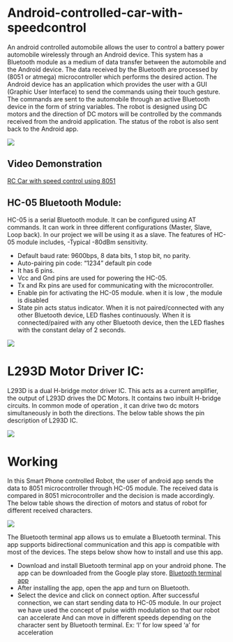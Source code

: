 # Android-controlled-car-with-speedcontrol
An android controlled automobile allows the user to control a battery power automobile wirelessly through an Android device. This system has a Bluetooth module as a medium of data transfer between the automobile and the Android device. The data received by the Bluetooth are processed by (8051 or atmega) microcontroller which performs the desired action. 
The Android device has an application which provides the user with a GUI (Graphic User Interface) to send the commands using their touch gesture. The commands are sent to the automobile through an active Bluetooth device in the form of string variables.
The robot is designed using DC motors and the direction of DC motors will be controlled by the commands received from the android application. The status of the robot is also sent back to the Android app.

![](https://github.com/Sankul2699/Android-controlled-car-with-speedcontrol/blob/master/images/bot%20image.jpeg)

## Video Demonstration
[RC Car with speed control using 8051](https://www.youtube.com/watch?v=-ZegOrQuoXg)


## HC-05 Bluetooth Module:
HC-05 is a serial Bluetooth module. It can be configured using AT commands. It can work in three different configurations (Master, Slave, Loop back). In our project we will be using it as a slave. The features of HC-05 module includes,
-Typical -80dBm sensitivity.
-	Default baud rate: 9600bps, 8 data bits, 1 stop bit, no parity.
-	Auto-pairing pin code: “1234” default pin code
-	It has 6 pins.
-	Vcc and Gnd pins are used for powering the HC-05.
-	Tx and Rx pins are used for communicating with the microcontroller.
-	Enable pin for activating the HC-05 module. when it is low , the module is disabled
-	State pin acts status indicator. When it is not paired/connected with any other Bluetooth device, LED flashes continuously. When it is connected/paired with any other Bluetooth device, then the LED flashes with the constant delay of 2 seconds.

![](https://github.com/Sankul2699/Android-controlled-car-with-speedcontrol/blob/master/images/hc05.JPG)

# L293D Motor Driver IC:
L293D is a dual H-bridge motor driver IC. This acts as a current amplifier, the output of L293D drives the DC Motors. It contains two inbuilt H-bridge circuits. In common mode of operation , it can drive two dc motors simultaneously in both the directions. The below table shows the pin description of L293D IC. 


![](https://github.com/Sankul2699/Android-controlled-car-with-speedcontrol/blob/master/images/motor_driver.JPG)
# Working

In this Smart Phone controlled Robot, the user of android app sends the data to 8051 microcontroller through HC-05 module. The received data is compared in 8051 microcontroller and the decision is made accordingly. The below table shows the direction of motors and status of robot for different received characters.

![](https://github.com/Sankul2699/Android-controlled-car-with-speedcontrol/blob/master/images/table.JPG)

The Bluetooth terminal app allows us to emulate a Bluetooth terminal. This app supports bidirectional communication and this app is compatible with most of the devices.
The steps below show how to install and use this app.
- Download and install Bluetooth terminal app on your android phone. The app can be downloaded from the Google  play store.
  [Bluetooth terminal app](https://play.google.com/store/apps/details?id=ptah.apps.bluetoothterminal)
- After installing the app, open the app and turn on Bluetooth.
- Select the device and click on connect option. After successful connection, we  can start sending data to HC-05 module.
  In our project we have used  the concept of pulse width modulation so that our robot can accelerate
 And can move in different speeds depending on the character sent by Bluetooth terminal.
Ex: ‘l’ for low speed
‘a’ for acceleration 



